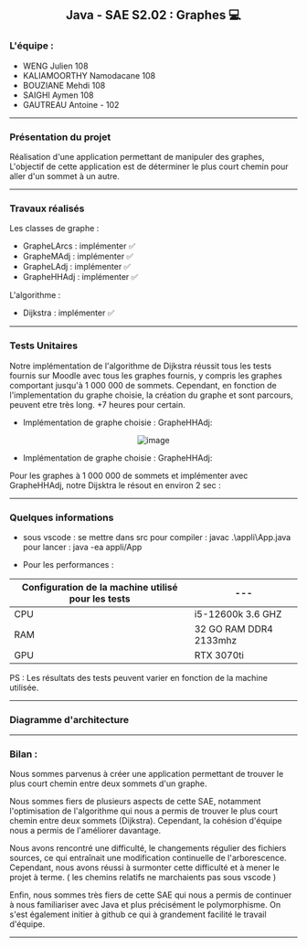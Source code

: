 <h2 align="center">Java - SAE S2.02 : Graphes 💻 </h2>

### L'équipe :
- WENG Julien 108
- KALIAMOORTHY Namodacane 108
- BOUZIANE Mehdi 108
- SAIGHI Aymen 108
- GAUTREAU Antoine - 102

---------------

### Présentation du projet

Réalisation d'une application permettant de manipuler des graphes,
L'objectif de cette application est de déterminer le plus court chemin pour aller d'un sommet à un autre.

---------------

### Travaux réalisés

Les classes de graphe :
- GrapheLArcs : implémenter ✅
- GrapheMAdj : implémenter ✅
- GrapheLAdj : implémenter ✅
- GrapheHHAdj : implémenter ✅

L'algorithme : 
- Dijkstra : implémenter ✅

---------------

### Tests Unitaires

Notre implémentation de l'algorithme de Dijkstra réussit tous les tests fournis sur Moodle avec tous les graphes fournis, y compris les graphes comportant jusqu'à 1 000 000 de sommets.
Cependant, en fonction de l'implementation du graphe choisie, la création du graphe et sont parcours, peuvent etre très long. +7 heures pour certain.

  - Implémentation de graphe choisie : GrapheHHAdj: 
 
 <div align="center">
  
 ![image](https://github.com/hurtcraft/JAVA_SAE_GRAPHE/assets/67128301/f9393187-137c-4084-b104-03bf686d20dc)
  
</div>

  
  - Implémentation de graphe choisie : GrapheHHAdj:
  
Pour les graphes à 1 000 000 de sommets et implémenter avec GrapheHHAdj, notre Dijsktra le résout en environ 2 sec :





---------------

### Quelques informations

- sous vscode : 
se mettre dans src
pour compiler : javac .\appli\App.java
pour lancer : java -ea appli/App  

-  Pour les performances :
 <div align="center">
  
 | Configuration de la machine utilisé pour les tests | --- |
  |--------- | ------- |
  |    CPU    |    i5-12600k 3.6 GHZ |
  |    RAM    |    32 GO RAM DDR4 2133mhz |
  |    GPU    |    RTX 3070ti    |
  
</div>
  
  

  
  PS : Les résultats des tests peuvent varier en fonction de la machine utilisée.

---------------


### <div id="presentation"> Diagramme d'architecture </div>




---------------

### Bilan :
 
 Nous sommes parvenus à créer une application permettant de trouver le plus court chemin entre deux sommets d'un graphe.
 
 Nous sommes fiers de plusieurs aspects de cette SAE, notamment l'optimisation de l'algorithme qui nous a permis de trouver le plus court chemin entre deux sommets (Dijkstra). Cependant, la cohésion d'équipe nous a permis de l'améliorer davantage. 
 
 Nous avons rencontré une difficulté, le changements régulier des fichiers sources, ce qui entraînait une modification continuelle de l'arborescence. Cependant, nous avons réussi à surmonter cette difficulté et à mener le projet à terme. ( les chemins relatifs ne marchaients pas sous vscode )
 
 Enfin, nous sommes très fiers de cette SAE qui nous a permis de continuer à nous familiariser avec Java et plus précisément le polymorphisme. On s'est également initier à github ce qui à grandement facilité le travail d'équipe.

------


